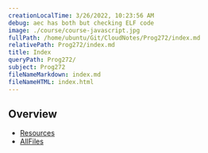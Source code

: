 ```yaml
---
creationLocalTime: 3/26/2022, 10:23:56 AM
debug: aec has both but checking ELF code
image: ./course/course-javascript.jpg
fullPath: /home/ubuntu/Git/CloudNotes/Prog272/index.md
relativePath: Prog272/index.md
title: Index
queryPath: Prog272/
subject: Prog272
fileNameMarkdown: index.md
fileNameHTML: index.html
---
```



<!-- toc -->
<!-- tocstop -->

## Overview

- [Resources](Resources.html)
- [AllFiles](AllFiles.html)
